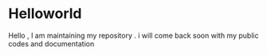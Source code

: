 # Helloworld
Hello , I am maintaining my repository . i will come back soon with my public codes and documentation 
